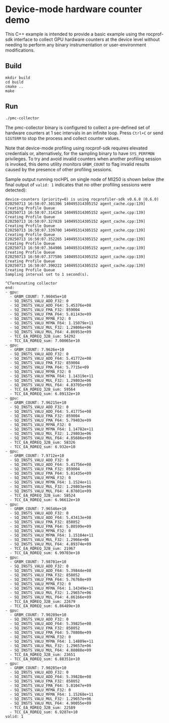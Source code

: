 # Device-mode hardware counter demo

This C++ example is intended to provide a basic example using the rocprof-sdk interface to collect GPU hardware counters at the device level without needing to perform any binary instrumentation or user-environment modifications.

## Build

```
mkdir build
cd build
cmake ..
make
```

## Run

```
./pmc-collector
```

The pmc-collector binary is configured to collect a pre-defined set of hardware counters at 1 sec intervals in an infinite loop.  Press `Ctrl+C` or send `SIGTERM` to stop the process and collect counter values.

Note that device-mode profiling using rocprof-sdk requires elevated credentials or, alternatively, for the sampling binary to have `SYS_PERFMON` privileges.  To try and avoid invalid counters when another profiling session is invoked, this demo utility monitors `GRBM_COUNT` to flag invalid results caused by the presence of other profiling sessions.

Sample output running rocHPL on single node of MI250 is shown below (the final output of `valid: 1` indicates that no other profiling sessions were detected):

```
device-counters (priority=0) is using rocprofiler-sdk v0.6.0 (0.6.0)
E20250713 16:50:07.301306 140495314305152 agent_cache.cpp:139] Creating Profile Queue
E20250713 16:50:07.314254 140495314305152 agent_cache.cpp:139] Creating Profile Queue
E20250713 16:50:07.327028 140495314305152 agent_cache.cpp:139] Creating Profile Queue
E20250713 16:50:07.339700 140495314305152 agent_cache.cpp:139] Creating Profile Queue
E20250713 16:50:07.352265 140495314305152 agent_cache.cpp:139] Creating Profile Queue
E20250713 16:50:07.364906 140495314305152 agent_cache.cpp:139] Creating Profile Queue
E20250713 16:50:07.377586 140495314305152 agent_cache.cpp:139] Creating Profile Queue
E20250713 16:50:07.390222 140495314305152 agent_cache.cpp:139] Creating Profile Queue
Sampling interval set to 1 second(s).

^CTerminating collector
end:
- gpu:
  - GRBM_COUNT: 7.96045e+10
  - SQ_INSTS_VALU_ADD_F32: 0
  - SQ_INSTS_VALU_ADD_F64: 5.45376e+08
  - SQ_INSTS_VALU_FMA_F32: 859004
  - SQ_INSTS_VALU_FMA_F64: 5.81143e+09
  - SQ_INSTS_VALU_MFMA_F32: 0
  - SQ_INSTS_VALU_MFMA_F64: 1.15079e+11
  - SQ_INSTS_VALU_MUL_F32: 1.29806e+06
  - SQ_INSTS_VALU_MUL_F64: 4.86953e+09
  - TCC_EA_RDREQ_32B_sum: 54292
  - TCC_EA_RDREQ_sum: 7.00065e+10
- gpu:
  - GRBM_COUNT: 7.9626e+10
  - SQ_INSTS_VALU_ADD_F32: 0
  - SQ_INSTS_VALU_ADD_F64: 5.41772e+08
  - SQ_INSTS_VALU_FMA_F32: 859004
  - SQ_INSTS_VALU_FMA_F64: 5.7715e+09
  - SQ_INSTS_VALU_MFMA_F32: 0
  - SQ_INSTS_VALU_MFMA_F64: 1.14319e+11
  - SQ_INSTS_VALU_MUL_F32: 1.29803e+06
  - SQ_INSTS_VALU_MUL_F64: 4.83705e+09
  - TCC_EA_RDREQ_32B_sum: 59564
  - TCC_EA_RDREQ_sum: 6.89132e+10
- gpu:
  - GRBM_COUNT: 7.96215e+10
  - SQ_INSTS_VALU_ADD_F32: 0
  - SQ_INSTS_VALU_ADD_F64: 5.41775e+08
  - SQ_INSTS_VALU_FMA_F32: 859004
  - SQ_INSTS_VALU_FMA_F64: 5.79403e+09
  - SQ_INSTS_VALU_MFMA_F32: 0
  - SQ_INSTS_VALU_MFMA_F64: 1.14782e+11
  - SQ_INSTS_VALU_MUL_F32: 1.29803e+06
  - SQ_INSTS_VALU_MUL_F64: 4.85686e+09
  - TCC_EA_RDREQ_32B_sum: 58326
  - TCC_EA_RDREQ_sum: 6.932e+10
- gpu:
  - GRBM_COUNT: 7.9712e+10
  - SQ_INSTS_VALU_ADD_F32: 0
  - SQ_INSTS_VALU_ADD_F64: 5.41756e+08
  - SQ_INSTS_VALU_FMA_F32: 859004
  - SQ_INSTS_VALU_FMA_F64: 5.81435e+09
  - SQ_INSTS_VALU_MFMA_F32: 0
  - SQ_INSTS_VALU_MFMA_F64: 1.1524e+11
  - SQ_INSTS_VALU_MUL_F32: 1.29803e+06
  - SQ_INSTS_VALU_MUL_F64: 4.87601e+09
  - TCC_EA_RDREQ_32B_sum: 58524
  - TCC_EA_RDREQ_sum: 6.96612e+10
- gpu:
  - GRBM_COUNT: 7.96546e+10
  - SQ_INSTS_VALU_ADD_F32: 0
  - SQ_INSTS_VALU_ADD_F64: 5.43413e+08
  - SQ_INSTS_VALU_FMA_F32: 858052
  - SQ_INSTS_VALU_FMA_F64: 5.80599e+09
  - SQ_INSTS_VALU_MFMA_F32: 0
  - SQ_INSTS_VALU_MFMA_F64: 1.15104e+11
  - SQ_INSTS_VALU_MUL_F32: 1.2966e+06
  - SQ_INSTS_VALU_MUL_F64: 4.89374e+09
  - TCC_EA_RDREQ_32B_sum: 21967
  - TCC_EA_RDREQ_sum: 6.99703e+10
- gpu:
  - GRBM_COUNT: 7.98701e+10
  - SQ_INSTS_VALU_ADD_F32: 0
  - SQ_INSTS_VALU_ADD_F64: 5.39844e+08
  - SQ_INSTS_VALU_FMA_F32: 858052
  - SQ_INSTS_VALU_FMA_F64: 5.76768e+09
  - SQ_INSTS_VALU_MFMA_F32: 0
  - SQ_INSTS_VALU_MFMA_F64: 1.14349e+11
  - SQ_INSTS_VALU_MUL_F32: 1.29657e+06
  - SQ_INSTS_VALU_MUL_F64: 4.86166e+09
  - TCC_EA_RDREQ_32B_sum: 22679
  - TCC_EA_RDREQ_sum: 6.86489e+10
- gpu:
  - GRBM_COUNT: 7.90289e+10
  - SQ_INSTS_VALU_ADD_F32: 0
  - SQ_INSTS_VALU_ADD_F64: 5.39825e+08
  - SQ_INSTS_VALU_FMA_F32: 858052
  - SQ_INSTS_VALU_FMA_F64: 5.78808e+09
  - SQ_INSTS_VALU_MFMA_F32: 0
  - SQ_INSTS_VALU_MFMA_F64: 1.14809e+11
  - SQ_INSTS_VALU_MUL_F32: 1.29657e+06
  - SQ_INSTS_VALU_MUL_F64: 4.88088e+09
  - TCC_EA_RDREQ_32B_sum: 23651
  - TCC_EA_RDREQ_sum: 6.88351e+10
- gpu:
  - GRBM_COUNT: 7.90285e+10
  - SQ_INSTS_VALU_ADD_F32: 0
  - SQ_INSTS_VALU_ADD_F64: 5.39828e+08
  - SQ_INSTS_VALU_FMA_F32: 858052
  - SQ_INSTS_VALU_FMA_F64: 5.81047e+09
  - SQ_INSTS_VALU_MFMA_F32: 0
  - SQ_INSTS_VALU_MFMA_F64: 1.15268e+11
  - SQ_INSTS_VALU_MUL_F32: 1.29657e+06
  - SQ_INSTS_VALU_MUL_F64: 4.90055e+09
  - TCC_EA_RDREQ_32B_sum: 22589
  - TCC_EA_RDREQ_sum: 6.9207e+10
valid: 1
```
